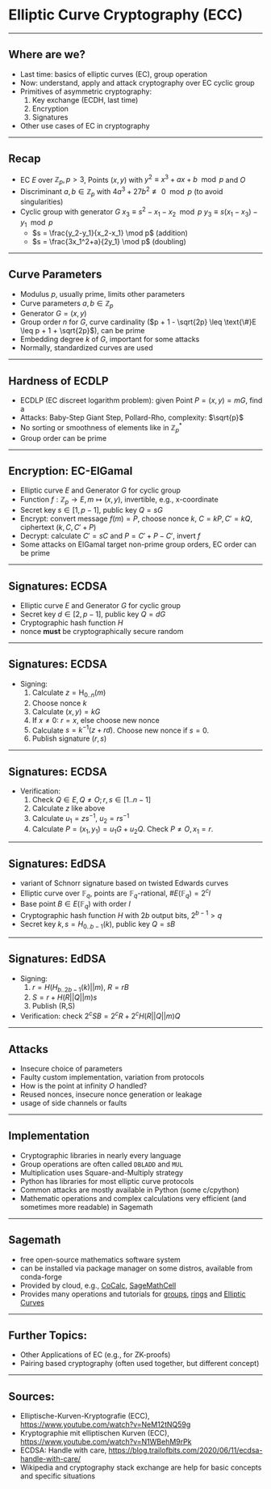 # Elliptic Curve Cryptography (ECC)

---

## Where are we?

- Last time: basics of elliptic curves (EC), group operation
- Now: understand, apply and attack cryptography over EC cyclic group
- Primitives of asymmetric cryptography:
    1. Key exchange (ECDH, last time)
    2. Encryption
    3. Signatures
- Other use cases of EC in cryptography

---

## Recap

- EC $E$ over $\mathbb{Z}_p, p > 3$, Points $(x,y)$ with $y^2 \equiv x^3 + ax + b \mod p$ and $O$
- Discriminant $a,b \in \mathbb{Z}_p$ with $4a^3 + 27b^2 \not\equiv 0 \mod p$ (to avoid singularities)
- Cyclic group with generator $G$
    $x_3 \equiv s^2 -x_1 -x_2 \mod p$
    $y_3 \equiv s (x_1 - x_3) -y_1 \mod p$
    - $s = \frac{y_2-y_1}{x_2-x_1} \mod p$ (addition)
    - $s = \frac{3x_1^2+a}{2y_1} \mod p$ (doubling)

---

## Curve Parameters

- Modulus $p$, usually prime, limits other parameters
- Curve parameters $a,b \in \mathbb{Z}_p$
- Generator $G = (x, y)$
- Group order $n$ for $G$, curve cardinality ($p + 1 - \sqrt{2p} \leq \text{\#}E \leq p + 1 + \sqrt{2p}$), can be prime
- Embedding degree $k$ of $G$, important for some attacks
- Normally, standardized curves are used

---

## Hardness of ECDLP

- ECDLP (EC discreet logarithm problem): given Point $P = (x, y) = mG$, find a
- Attacks: Baby-Step Giant Step, Pollard-Rho, complexity: $\sqrt{p}$
- No sorting or smoothness of elements like in $\mathbb{Z}_p^*$
- Group order can be prime

---

## Encryption: EC-ElGamal

- Elliptic curve $E$ and Generator $G$ for cyclic group
- Function $f: \mathbb{Z}_p \to E, m \mapsto (x,y)$, invertible, e.g., x-coordinate
- Secret key $s \in [1, p-1]$, public key $Q = sG$
- Encrypt: convert message $f(m)=P$, choose nonce $k$, $C = kP, C' = kQ$, ciphertext $(k, C, C'+P)$
- Decrypt: calculate $C'=sC$ and $P = C' + P - C'$, invert $f$
- Some attacks on ElGamal target non-prime group orders, EC order can be prime

---

## Signatures: ECDSA

- Elliptic curve $E$ and Generator $G$ for cyclic group
- Secret key $d \in [2, p-1]$, public key $Q = dG$
- Cryptographic hash function $H$
- nonce **must** be cryptographically secure random

---

## Signatures: ECDSA

- Signing:
    1. Calculate $z = \text{H}_{0..n}(m)$
    2. Choose nonce $k$
    3. Calculate $(x,y) = kG$
    4. If $x \not= 0$: $r = x$, else choose new nonce
    5. Calculate $s = k^{-1}(z+rd)$. Choose new nonce if $s = 0$.
    6. Publish signature $(r, s)$

---

## Signatures: ECDSA

- Verification:
    1. Check $Q \in E, Q \not= O; r, s \in [1..n-1]$
    2. Calculate $z$ like above
    3. Calculate $u_1 = zs^{-1}$, $u_2 = rs^{-1}$
    4. Calculate $P = (x_1, y_1) = u_1G+u_2Q$. Check $P\not= O, x_1=r$.

---

## Signatures: EdDSA

- variant of Schnorr signature based on twisted Edwards curves
- Elliptic curve over $\mathbb{F}_q$, points are $\mathbb{F}_q$-rational, $\#E(\mathbb{F}_q)=2^cl$
- Base point $B \in E(\mathbb{F}_q)$ with order $l$
- Cryptographic hash function $H$ with $2b$ output bits, $2^{b-1}>q$
- Secret key $k, s=H_{0..b-1}(k)$, public key $Q = sB$

---

## Signatures: EdDSA

- Signing:
    1. $r = H(H_{b..2b-1}(k)||m)$, $R = rB$
    2. $S = r + H(R||Q||m)s$
    3. Publish (R,S)
- Verification: check $2^cSB = 2^cR+2^cH(R||Q||m)Q$

---

## Attacks
- Insecure choice of parameters
- Faulty custom implementation, variation from protocols
- How is the point at infinity $O$ handled?
- Reused nonces, insecure nonce generation or leakage
- usage of side channels or faults

---

## Implementation
- Cryptographic libraries in nearly every language
- Group operations are often called `DBLADD` and `MUL`
- Multiplication uses Square-and-Multiply strategy
- Python has libraries for most elliptic curve protocols
- Common attacks are mostly available in Python (some c/cpython)
- Mathematic operations and complex calculations very efficient (and sometimes more readable) in Sagemath

---

## Sagemath
- free open-source mathematics software system
- can be installed via package manager on some distros, available from conda-forge
- Provided by cloud, e.g., [CoCalc](https://cocalc.com/), [SageMathCell](https://sagecell.sagemath.org/) 
- Provides many operations and tutorials for [groups](https://doc.sagemath.org/html/en/thematic_tutorials/group_theory.html), [rings](https://doc.sagemath.org/html/en/tutorial/tour_rings.html) and [Elliptic Curves](https://doc.sagemath.org/html/en/reference/arithmetic_curves/index.html)

---

## Further Topics:
- Other Applications of EC (e.g., for ZK-proofs)
- Pairing based cryptography (often used together, but different concept)

---

## Sources:

- Elliptische-Kurven-Kryptografie (ECC), https://www.youtube.com/watch?v=NeM12tNQ59g
- Kryptographie mit elliptischen Kurven (ECC), https://www.youtube.com/watch?v=N1WBehM9rPk
- ECDSA: Handle with care, https://blog.trailofbits.com/2020/06/11/ecdsa-handle-with-care/
- Wikipedia and cryptography stack exchange are help for basic concepts and specific situations
